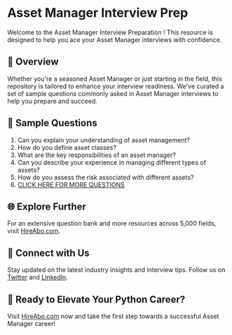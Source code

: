 # Asset Manager Interview Prep

Welcome to the Asset Manager Interview Preparation ! This resource is designed to help you ace your Asset Manager interviews with confidence.

## 🚀 Overview

Whether you're a seasoned Asset Manager or just starting in the field, this repository is tailored to enhance your interview readiness. We've curated a set of sample questions commonly asked in Asset Manager interviews to help you prepare and succeed.

## 📝 Sample Questions

1. Can you explain your understanding of asset management?
2. How do you define asset classes?
3. What are the key responsibilities of an asset manager?
4. Can you describe your experience in managing different types of assets?
5. How do you assess the risk associated with different assets?
6. [CLICK HERE FOR MORE QUESTIONS](https://hireabo.com/job/1_2_8/Asset%20Manager)

## 🌐 Explore Further

For an extensive question bank and more resources across 5,000 fields, visit [HireAbo.com](https://www.hireabo.com).

## 📱 Connect with Us

Stay updated on the latest industry insights and interview tips. Follow us on [Twitter](https://twitter.com/hireabo) and [LinkedIn](https://www.linkedin.com/in/hire-abo-3609972a8/).

## 🚀 Ready to Elevate Your Python Career?

Visit [HireAbo.com](https://www.hireabo.com) now and take the first step towards a successful Asset Manager career!